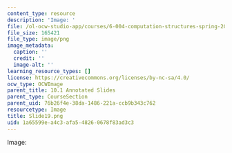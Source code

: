 ```yaml
---
content_type: resource
description: 'Image: '
file: /ol-ocw-studio-app/courses/6-004-computation-structures-spring-2017/1a65599ea4c3afa548260678f83ad3c3_Slide19.png
file_size: 165421
file_type: image/png
image_metadata:
  caption: ''
  credit: ''
  image-alt: ''
learning_resource_types: []
license: https://creativecommons.org/licenses/by-nc-sa/4.0/
ocw_type: OCWImage
parent_title: 10.1 Annotated Slides
parent_type: CourseSection
parent_uid: 76b26f4e-38da-1486-221a-ccb9b343c762
resourcetype: Image
title: Slide19.png
uid: 1a65599e-a4c3-afa5-4826-0678f83ad3c3
---
```

Image: 